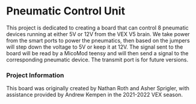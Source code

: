 # Pneumatic Control Unit
This project is dedicated to creating a board that can control 8 pneumatic devices running at either 5V or 12V from the VEX V5 brain. We take power from the smart ports to power the pneumatics, then based on the jumpers will step down the voltage to 5V or keep it at 12V. The signal sent to the board will be read by a MicoMod teensy and will then send a signal to the corresponding pneumatic device. The transmit port is for future versions.

### Project Information
This board was originally created by Nathan Roth and Asher Sprigler, with assistance provided by Andrew Kempen in the 2021-2022 VEX season.
